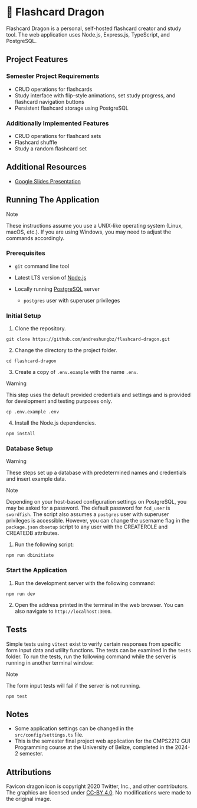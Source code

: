 # 🐉 Flashcard Dragon

Flashcard Dragon is a personal, self-hosted flashcard creator and study tool. The web application uses Node.js, Express.js, TypeScript, and PostgreSQL.

## Project Features

### Semester Project Requirements

- CRUD operations for flashcards
- Study interface with flip-style animations, set study progress, and flashcard navigation buttons
- Persistent flashcard storage using PostgreSQL

### Additionally Implemented Features

- CRUD operations for flashcard sets
- Flashcard shuffle
- Study a random flashcard set

## Additional Resources

- [Google Slides Presentation](https://docs.google.com/presentation/d/1PDnU__wb4es-s9-fmoOAFeSx_LbUgAsjoR2lq4ACaLU/edit?usp=sharing)

## Running The Application

> [!NOTE]
> These instructions assume you use a UNIX-like operating system (Linux, macOS, etc.). If you are using Windows, you may need to adjust the commands accordingly.

### Prerequisites

- `git` command line tool
- Latest LTS version of [Node.js](https://nodejs.org/en)
- Locally running [PostgreSQL](https://www.postgresql.org/) server

  - `postgres` user with superuser privileges

### Initial Setup

1. Clone the repository.

```
git clone https://github.com/andreshungbz/flashcard-dragon.git
```

2. Change the directory to the project folder.

```
cd flashcard-dragon
```

3. Create a copy of `.env.example` with the name `.env`.

> [!WARNING]
> This step uses the default provided credentials and settings and is provided for development and testing purposes only.

```
cp .env.example .env
```

4. Install the Node.js dependencies.

```
npm install
```

### Database Setup

> [!WARNING]
> These steps set up a database with predetermined names and credentials and insert example data.

> [!NOTE]
> Depending on your host-based configuration settings on PostgreSQL, you may be asked for a password. The default password for `fcd_user` is `swordfish`. The script also assumes a `postgres` user with superuser privileges is accessible. However, you can change the username flag in the `package.json` `dbsetup` script to any user with the CREATEROLE and CREATEDB attributes.

1. Run the following script:

```
npm run dbinitiate
```

### Start the Application

1. Run the development server with the following command:

```
npm run dev
```

2. Open the address printed in the terminal in the web browser. You can also navigate to `http://localhost:3000`.

## Tests

Simple tests using `vitest` exist to verify certain responses from specific form input data and utility functions. The tests can be examined in the `tests` folder. To run the tests, run the following command while the server is running in another terminal window:

> [!NOTE]
> The form input tests will fail if the server is not running.

```
npm test
```

## Notes

- Some application settings can be changed in the `src/config/settings.ts` file.
- This is the semester final project web application for the CMPS2212 GUI Programming course at the University of Belize, completed in the 2024-2 semester.

## Attributions

Favicon dragon icon is copyright 2020 Twitter, Inc., and other contributors. The graphics are licensed under [CC-BY 4.0](https://creativecommons.org/licenses/by/4.0/). No modifications were made to the original image.
